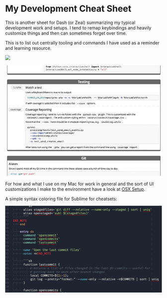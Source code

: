 # My Development Cheat Sheet

This is another sheet for Dash (or Zeal) summarizing my typical development
work and setups. I tend to remap keybindings and heavily customize things
and then can sometimes forget over time.

This is to list out centrally tooling and commands I have used as a reminder
and learning resource.

![](https://media0.giphy.com/media/2yU3Ex75PRjeE/source.gif)

![](screenshot.png)

For how and what I use on my Mac for work in general and the sort of UI
customizations I make to the environment have a look at 
[OSX Setup](osx_setup.md).

A simple syntax coloring file for Sublime for cheatsets:

![](cheatset_syntax.png)

